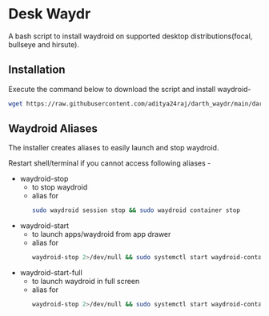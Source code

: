 # Desk Waydr
A bash script to install waydroid on supported desktop distributions(focal, bullseye and hirsute).


## Installation
Execute the command below to download the script and install waydroid-

```bash
wget https://raw.githubusercontent.com/aditya24raj/darth_waydr/main/darth_waydr.sh -O ~/Downloads/darth_waydr.sh && bash ~/Downloads/darth_waydr.sh
```

## Waydroid Aliases
The installer creates aliases to easily launch and stop waydroid.

Restart shell/terminal if you cannot access following aliases -

- waydroid-stop
  - to stop waydroid
  - alias for
    ```bash
    sudo waydroid session stop && sudo waydroid container stop
    ```
- waydroid-start
  - to launch apps/waydroid from app drawer
  - alias for
    ```bash
    waydroid-stop 2>/dev/null && sudo systemctl start waydroid-container && waydroid session start
    ```
- waydroid-start-full
  - to launch waydroid in full screen
  - alias for
    ```bash
    waydroid-stop 2>/dev/null && sudo systemctl start waydroid-container && waydroid show-full-ui
    ```
